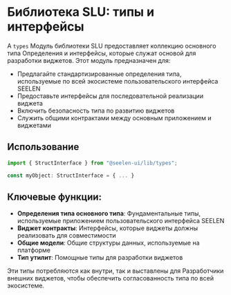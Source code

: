 # **Библиотека SLU: типы и интерфейсы**

А `types` Модуль библиотеки SLU предоставляет коллекцию основного типа 
Определения и интерфейсы, которые служат основой для разработки виджетов. 
Этот модуль предназначен для:

* Предлагайте стандартизированные определения типа, используемые по всей экосистеме пользовательского интерфейса SEELEN
* Предоставьте интерфейсы для последовательной реализации виджета
* Включить безопасность типа по развитию виджетов
* Служить общими контрактами между основным приложением и виджетами

## **Использование**

```ts
import { StructInterface } from "@seelen-ui/lib/types";

const myObject: StructInterface = { ... }
```

## **Ключевые функции:**

* **Определения типа основного типа**: Фундаментальные типы, используемые приложением пользовательского интерфейса SEELEN
* **Виджет контракты**: Интерфейсы, которые виджеты должны реализовать для совместимости
* **Общие модели**: Общие структуры данных, используемые на платформе
* **Тип утилит**: Помощные типы для разработки виджетов

Эти типы потребляются как внутри, так и выставлены для 
Разработчики внешних виджетов, чтобы обеспечить согласованность типа по всей экосистеме.
